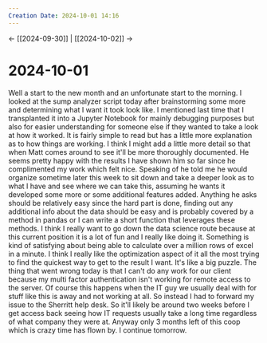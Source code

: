```yaml
---
Creation Date: 2024-10-01 14:16
---
```


<- [[2024-09-30]] | [[2024-10-02]]  ->

# 2024-10-01
Well a start to the new month and an unfortunate start to the morning. I looked at the sump analyzer script today after brainstorming some more and determining what I want it took look like. I mentioned last time that I transplanted it into a Jupyter Notebook for mainly debugging purposes but also for easier understanding for someone else if they wanted to take a look at how it worked.  It is fairly simple to read but has a little more explanation as to how things are working. I think I might add a little more detail so that when Matt comes around to see it'll be more thoroughly documented. He seems pretty happy with the results I have shown him so far since he complimented my work which felt nice. Speaking of he told me he would organize sometime later this week to sit down and take a deeper look as to what I have and see where we can take this, assuming he wants it developed some more or some additional features added. Anything he asks should be relatively easy since the hard part is done, finding out any additional info about the data should be easy and is probably covered by a method in pandas or I can write a short function that leverages these methods. I think I really want to go down the data science route because at this current position it is a lot of fun and I really like doing it. Something is kind of satisfying about being able to calculate over a million rows of excel in a minute. I think I really like the optimization aspect of it all the most trying to find the quickest way to get to the result I want. It's like a big puzzle. The thing that went wrong today is that I can't do any work for our client because my multi factor authentication isn't working for remote access to the server. Of course this happens when the IT guy we usually deal with for stuff like this is away and not working at all. So instead I had to forward my issue to the Sherritt help desk. So it'll likely be around two weeks before I get access back seeing how IT requests usually take a long time regardless of what company they were at. Anyway only 3 months left of this coop which is crazy time has flown by. I continue tomorrow.